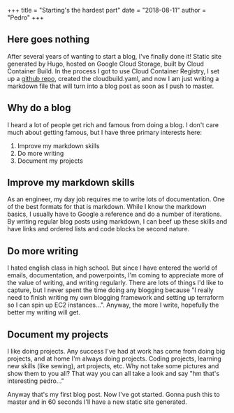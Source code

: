 +++
title = "Starting's the hardest part"
date = "2018-08-11"
author = "Pedro"
+++

## Here goes nothing
After several years of wanting to start a blog, I've finally done it!  Static site generated by Hugo, hosted on Google Cloud Storage, built by Cloud Container Build.  In the process I got to use Cloud Container Registry, I set up a [github repo](https://github.com/peterlebrun/thepedroblog), created the cloudbuild.yaml, and now I am just writing a markdown file that will turn into a blog post as soon as I push to master.

## Why do a blog
I heard a lot of people get rich and famous from doing a blog.  I don't care much about getting famous, but I have three primary interests here:

1. Improve my markdown skills
2. Do more writing
3. Document my projects

## Improve my markdown skills
As an engineer, my day job requires me to write lots of documentation.  One of the best formats for that is markdown.  While I know the markdown basics, I usually have to Google a reference and do a number of iterations.  By writing regular blog posts using markdown, I can beef up these skills and have links and ordered lists and code blocks be second nature.

## Do more writing
I hated english class in high school.  But since I have entered the world of emails, documentation, and powerpoints, I'm coming to appreciate more of the value of writing, and writing regularly.  There are lots of things I'd like to capture, but I never spent the time doing any blogging because "I really need to finish writing my own blogging framework and setting up terraform so I can spin up EC2 instances...".  Anyway, the more I write, hopefully the better my writing will get.

## Document my projects
I like doing projects.  Any success I've had at work has come from doing big projects, and at home I'm always doing projects.  Coding projects, learning new skills (like sewing), art projects, etc.  Why not take some pictures and show them to you all?  That way you can all take a look and say "hm that's interesting pedro..."

Anyway that's my first blog post.  Now I've got started.  Gonna push this to master and in 60 seconds I'll have a new static site generated.